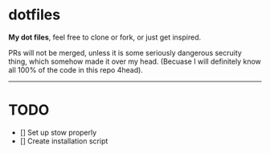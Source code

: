 # dotfiles

**My dot files**, feel free to clone or fork, or just get inspired.

PRs will not be merged, unless it is some seriously dangerous secruity thing, which somehow made it over my head. (Becuase I will definitely know all 100% of the code in this repo 4head).

---

# TODO

- [] Set up stow properly
- [] Create installation script
